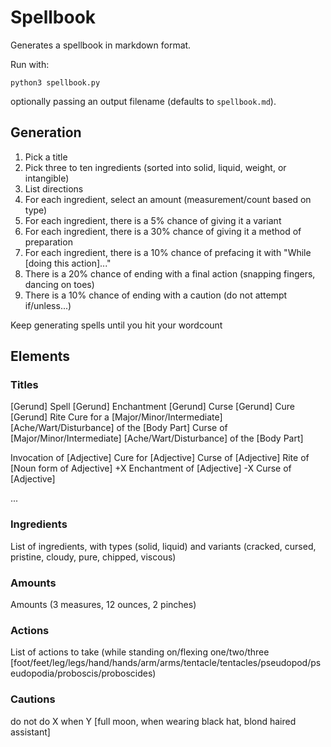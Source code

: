 # Spellbook

Generates a spellbook in markdown format.

Run with:

```
python3 spellbook.py
```

optionally passing an output filename (defaults to `spellbook.md`).

## Generation

1. Pick a title
2. Pick three to ten ingredients (sorted into solid, liquid, weight, or intangible)
3. List directions
4. For each ingredient, select an amount (measurement/count based on type)
5. For each ingredient, there is a 5% chance of giving it a variant
6. For each ingredient, there is a 30% chance of giving it a method of preparation
7. For each ingredient, there is a 10% chance of prefacing it with "While [doing this action]..."
8. There is a 20% chance of ending with a final action (snapping fingers, dancing on toes)
9. There is a 10% chance of ending with a caution (do not attempt if/unless...)

Keep generating spells until you hit your wordcount

## Elements

### Titles

[Gerund] Spell
[Gerund] Enchantment
[Gerund] Curse
[Gerund] Cure
[Gerund] Rite
Cure for a [Major/Minor/Intermediate] [Ache/Wart/Disturbance] of the [Body Part]
Curse of [Major/Minor/Intermediate] [Ache/Wart/Disturbance] of the [Body Part]

Invocation of [Adjective]
Cure for [Adjective]
Curse of [Adjective]
Rite of [Noun form of Adjective]
+X Enchantment of [Adjective]
-X Curse of [Adjective]

...

### Ingredients

List of ingredients, with types (solid, liquid) and variants (cracked, cursed, pristine, cloudy, pure, chipped, viscous)

### Amounts

Amounts (3 measures, 12 ounces, 2 pinches)

### Actions

List of actions to take (while standing on/flexing one/two/three [foot/feet/leg/legs/hand/hands/arm/arms/tentacle/tentacles/pseudopod/pseudopodia/proboscis/proboscides)

### Cautions

do not do X when Y
[full moon, when wearing black hat, blond haired assistant]
